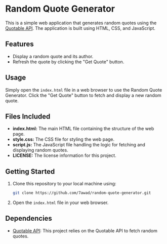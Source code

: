 # Random Quote Generator

This is a simple web application that generates random quotes using the [Quotable API](https://api.quotable.io/random). The application is built using HTML, CSS, and JavaScript.

## Features
- Display a random quote and its author.
- Refresh the quote by clicking the "Get Quote" button.

## Usage
Simply open the `index.html` file in a web browser to use the Random Quote Generator. Click the "Get Quote" button to fetch and display a new random quote.

## Files Included
- **index.html:** The main HTML file containing the structure of the web page.
- **style.css:** The CSS file for styling the web page.
- **script.js:** The JavaScript file handling the logic for fetching and displaying random quotes.
- **LICENSE:** The license information for this project.

## Getting Started
1. Clone this repository to your local machine using:
   ```bash
   git clone https://github.com/7awad/random-quote-generator.git
   ```
2. Open the `index.html` file in your web browser.

## Dependencies
- [Quotable API](https://api.quotable.io/random): This project relies on the Quotable API to fetch random quotes.
